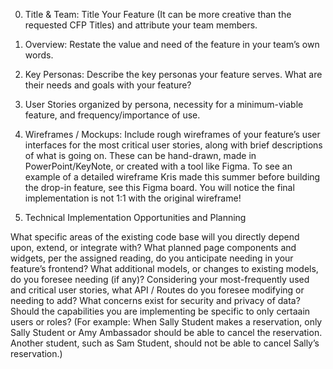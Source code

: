 0. Title & Team: Title Your Feature (It can be more creative than the requested CFP Titles) and attribute your team members.

1. Overview: Restate the value and need of the feature in your team’s own words.

2. Key Personas: Describe the key personas your feature serves. What are their needs and goals with your feature?

3. User Stories organized by persona, necessity for a minimum-viable feature, and frequency/importance of use.

4. Wireframes / Mockups: Include rough wireframes of your feature’s user interfaces for the most critical user stories, along with brief descriptions of what is going on. These can be hand-drawn, made in PowerPoint/KeyNote, or created with a tool like Figma. To see an example of a detailed wireframe Kris made this summer before building the drop-in feature, see this Figma board. You will notice the final implementation is not 1:1 with the original wireframe!

5. Technical Implementation Opportunities and Planning

What specific areas of the existing code base will you directly depend upon, extend, or integrate with?
What planned page components and widgets, per the assigned reading, do you anticipate needing in your feature’s frontend?
What additional models, or changes to existing models, do you foresee needing (if any)?
Considering your most-frequently used and critical user stories, what API / Routes do you foresee modifying or needing to add?
What concerns exist for security and privacy of data? Should the capabilities you are implementing be specific to only certaain users or roles? (For example: When Sally Student makes a reservation, only Sally Student or Amy Ambassador should be able to cancel the reservation. Another student, such as Sam Student, should not be able to cancel Sally’s reservation.)

